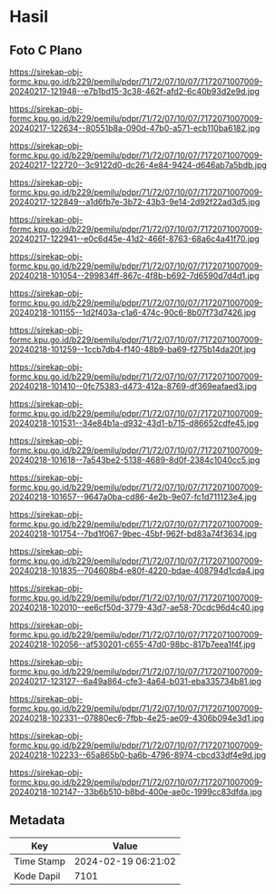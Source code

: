 # Hasil

## Foto C Plano

https://sirekap-obj-formc.kpu.go.id/b229/pemilu/pdpr/71/72/07/10/07/7172071007009-20240217-121948--e7b1bd15-3c38-462f-afd2-6c40b93d2e9d.jpg

https://sirekap-obj-formc.kpu.go.id/b229/pemilu/pdpr/71/72/07/10/07/7172071007009-20240217-122634--80551b8a-090d-47b0-a571-ecb110ba6182.jpg

https://sirekap-obj-formc.kpu.go.id/b229/pemilu/pdpr/71/72/07/10/07/7172071007009-20240217-122720--3c9122d0-dc26-4e84-9424-d646ab7a5bdb.jpg

https://sirekap-obj-formc.kpu.go.id/b229/pemilu/pdpr/71/72/07/10/07/7172071007009-20240217-122849--a1d6fb7e-3b72-43b3-9e14-2d92f22ad3d5.jpg

https://sirekap-obj-formc.kpu.go.id/b229/pemilu/pdpr/71/72/07/10/07/7172071007009-20240217-122941--e0c6d45e-41d2-466f-8763-68a6c4a41f70.jpg

https://sirekap-obj-formc.kpu.go.id/b229/pemilu/pdpr/71/72/07/10/07/7172071007009-20240218-101054--299834ff-867c-4f8b-b692-7d6590d7d4d1.jpg

https://sirekap-obj-formc.kpu.go.id/b229/pemilu/pdpr/71/72/07/10/07/7172071007009-20240218-101155--1d2f403a-c1a6-474c-90c6-8b07f73d7426.jpg

https://sirekap-obj-formc.kpu.go.id/b229/pemilu/pdpr/71/72/07/10/07/7172071007009-20240218-101259--1ccb7db4-f140-48b9-ba69-f275b14da20f.jpg

https://sirekap-obj-formc.kpu.go.id/b229/pemilu/pdpr/71/72/07/10/07/7172071007009-20240218-101410--0fc75383-d473-412a-8769-df369eafaed3.jpg

https://sirekap-obj-formc.kpu.go.id/b229/pemilu/pdpr/71/72/07/10/07/7172071007009-20240218-101531--34e84b1a-d932-43d1-b715-d86652cdfe45.jpg

https://sirekap-obj-formc.kpu.go.id/b229/pemilu/pdpr/71/72/07/10/07/7172071007009-20240218-101618--7a543be2-5138-4689-8d0f-2384c1040cc5.jpg

https://sirekap-obj-formc.kpu.go.id/b229/pemilu/pdpr/71/72/07/10/07/7172071007009-20240218-101657--9647a0ba-cd86-4e2b-9e07-fc1d711123e4.jpg

https://sirekap-obj-formc.kpu.go.id/b229/pemilu/pdpr/71/72/07/10/07/7172071007009-20240218-101754--7bd1f067-9bec-45bf-962f-bd83a74f3634.jpg

https://sirekap-obj-formc.kpu.go.id/b229/pemilu/pdpr/71/72/07/10/07/7172071007009-20240218-101835--704608b4-e80f-4220-bdae-408794d1cda4.jpg

https://sirekap-obj-formc.kpu.go.id/b229/pemilu/pdpr/71/72/07/10/07/7172071007009-20240218-102010--ee6cf50d-3779-43d7-ae58-70cdc96d4c40.jpg

https://sirekap-obj-formc.kpu.go.id/b229/pemilu/pdpr/71/72/07/10/07/7172071007009-20240218-102056--af530201-c655-47d0-98bc-817b7eea1f4f.jpg

https://sirekap-obj-formc.kpu.go.id/b229/pemilu/pdpr/71/72/07/10/07/7172071007009-20240217-123127--6a49a864-cfe3-4a64-b031-eba335734b81.jpg

https://sirekap-obj-formc.kpu.go.id/b229/pemilu/pdpr/71/72/07/10/07/7172071007009-20240218-102331--07880ec6-7fbb-4e25-ae09-4306b094e3d1.jpg

https://sirekap-obj-formc.kpu.go.id/b229/pemilu/pdpr/71/72/07/10/07/7172071007009-20240218-102233--65a865b0-ba6b-4796-8974-cbcd33df4e9d.jpg

https://sirekap-obj-formc.kpu.go.id/b229/pemilu/pdpr/71/72/07/10/07/7172071007009-20240218-102147--33b6b510-b8bd-400e-ae0c-1999cc83dfda.jpg


## Metadata

| Key        | Value               |
| ---------- | ------------------- |
| Time Stamp | 2024-02-19 06:21:02 |
| Kode Dapil | 7101                |



